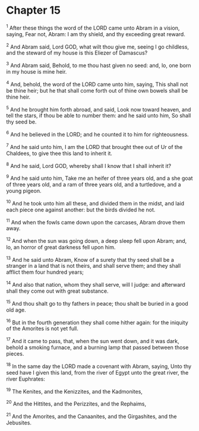 # Chapter 15

<sup>1</sup> After these things the word of the LORD came unto Abram in a vision, saying, Fear not, Abram: I am thy shield, and thy exceeding great reward. 

<sup>2</sup> And Abram said, Lord GOD, what wilt thou give me, seeing I go childless, and the steward of my house is this Eliezer of Damascus? 

<sup>3</sup> And Abram said, Behold, to me thou hast given no seed: and, lo, one born in my house is mine heir. 

<sup>4</sup> And, behold, the word of the LORD came unto him, saying, This shall not be thine heir; but he that shall come forth out of thine own bowels shall be thine heir. 

<sup>5</sup> And he brought him forth abroad, and said, Look now toward heaven, and tell the stars, if thou be able to number them: and he said unto him, So shall thy seed be. 

<sup>6</sup> And he believed in the LORD; and he counted it to him for righteousness. 

<sup>7</sup> And he said unto him, I am the LORD that brought thee out of Ur of the Chaldees, to give thee this land to inherit it. 

<sup>8</sup> And he said, Lord GOD, whereby shall I know that I shall inherit it? 

<sup>9</sup> And he said unto him, Take me an heifer of three years old, and a she goat of three years old, and a ram of three years old, and a turtledove, and a young pigeon. 

<sup>10</sup> And he took unto him all these, and divided them in the midst, and laid each piece one against another: but the birds divided he not. 

<sup>11</sup> And when the fowls came down upon the carcases, Abram drove them away. 

<sup>12</sup> And when the sun was going down, a deep sleep fell upon Abram; and, lo, an horror of great darkness fell upon him. 

<sup>13</sup> And he said unto Abram, Know of a surety that thy seed shall be a stranger in a land that is not theirs, and shall serve them; and they shall afflict them four hundred years; 

<sup>14</sup> And also that nation, whom they shall serve, will I judge: and afterward shall they come out with great substance. 

<sup>15</sup> And thou shalt go to thy fathers in peace; thou shalt be buried in a good old age. 

<sup>16</sup> But in the fourth generation they shall come hither again: for the iniquity of the Amorites is not yet full. 

<sup>17</sup> And it came to pass, that, when the sun went down, and it was dark, behold a smoking furnace, and a burning lamp that passed between those pieces. 

<sup>18</sup> In the same day the LORD made a covenant with Abram, saying, Unto thy seed have I given this land, from the river of Egypt unto the great river, the river Euphrates: 

<sup>19</sup> The Kenites, and the Kenizzites, and the Kadmonites, 

<sup>20</sup> And the Hittites, and the Perizzites, and the Rephaims, 

<sup>21</sup> And the Amorites, and the Canaanites, and the Girgashites, and the Jebusites. 


